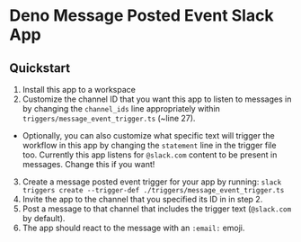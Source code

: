 # Deno Message Posted Event Slack App

## Quickstart

1. Install this app to a workspace
2. Customize the channel ID that you want this app to listen to messages in by changing the `channel_ids` line appropriately within `triggers/message_event_trigger.ts` (~line 27).
  - Optionally, you can also customize what specific text will trigger the workflow in this app by changing the `statement` line in the trigger file too. Currently this app listens for `@slack.com` content to be present in messages. Change this if you want!
3. Create a message posted event trigger for your app by running: `slack triggers create --trigger-def ./triggers/message_event_trigger.ts`
4. Invite the app to the channel that you specified its ID in in step 2.
5. Post a message to that channel that includes the trigger text (`@slack.com` by default).
6. The app should react to the message with an `:email:` emoji.
